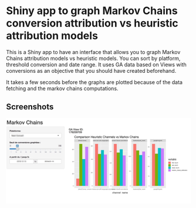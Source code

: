 # Shiny app to graph Markov Chains conversion attribution vs heuristic attribution models

This is a Shiny app to have an interface that allows you to graph Markov Chains attribution models vs heuristic models.
You can sort by platform, threshold conversion and date range.
It uses GA data based on Views with conversions as an objective that you should have created beforehand.

It takes a few seconds before the graphs are plotted because of the data fetching and the  markov chains computations.

## Screenshots

<img src="/screenshots/markov-chains-shiny.jpg" width="700" />

